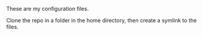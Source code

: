 These are my configuration files. 

Clone the repo in a folder in the home directory, then create a symlink to the files.
